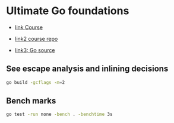 # Ultimate Go foundations

- [link Course](https://courses.ardanlabs.com/courses/take/ultimate-go-advanc-concepts/lessons/7655375-intro-data-races)

- [link2 course repo](https://github.com/ardanlabs/gotraining)

- [link3: Go source](https://github.com/golang/go)

## See escape analysis and inlining decisions

```sh
go build -gcflags -m=2
```

## Bench marks

```sh
go test -run none -bench . -benchtime 3s
```
